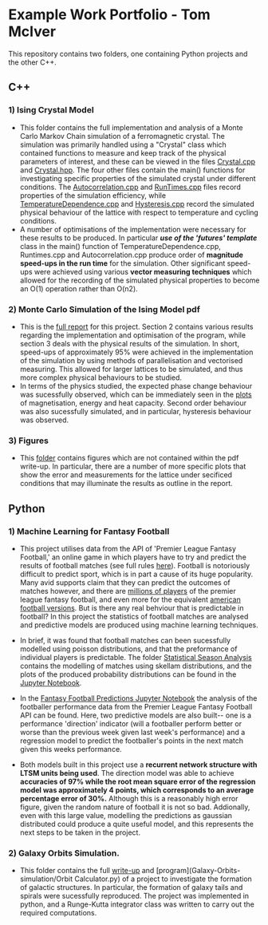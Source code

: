 # Example Work Portfolio - Tom McIver

This repository contains two folders, one containing Python projects and the other C++. 


## C++
### 1) Ising Crystal Model

- This folder contains the full implementation and analysis of a Monte Carlo Markov Chain simulation of a ferromagnetic crystal. The simulation was primarily handled using a "Crystal" class which contained 
functions to measure and keep track of the physical parameters of interest, and these can be viewed in the files [Crystal.cpp](/c++/Ising-Crystal-Model/Crystal.cpp) and [Crystal.hpp](/c++/Ising-Crystal-Model/Crystal.hpp).
The four other files contain the main() functions for investigating specific properties of the simulated crystal under different conditions. The 
[Autocorrelation.cpp](/c++/Ising-Crystal-Model/Autocorrelation.cpp) and [RunTimes.cpp](/c++/Ising-Crystal-Model/RunTimes.cpp) files record properties of the simulation efficiency, while [TemperatureDependence.cpp](/c++/Ising-Crystal-Model/RunTimes.cpp) and 
[Hysteresis.cpp](/c++/Ising-Crystal-Model/Hysteresis.cpp) record the simulated physical behaviour of the lattice with respect to temperature and cycling conditions.
- A number of optimisations of the implementation were necessary for these results to be produced. In particular _**use of the 'futures' template**_
class in the main() function of TemperatureDependence.cpp, Runtimes.cpp and Autocorrelation.cpp produce order of **magnitude speed-ups in 
the run time** for the simulation. Other significant speed-ups were achieved using various **vector measuring techniques** which allowed for the 
recording of the simulated physical properties to become an O(1) operation rather than O(n2).

### 2) Monte Carlo Simulation of the Ising Model pdf
- This is the [full report](/c++/Monte-Carlo-Simulation-of-the-Ising-Model.pdf) for this project. Section 2 contains various results regarding the implementation and optimisation of the program, while 
section 3 deals with the physical results of the simulation. In short, speed-ups of approximately 95% were achieved in the 
implementation of the simulation by using methods of parallelisation and vectorised measuring. This allowed for larger
lattices to be simulated, and thus more complex physical behaviours to be studied.
- In terms of the physics studied, the expected phase change behaviour was sucessfully observed, which can be immediately
seen in the [plots](/c++/Figures) of magnetisation, energy and heat capacity. Second order behaviour was also sucessfully simulated, and in 
particular, hysteresis behaviour was observed.

### 3) Figures
- This [folder](/c++/Figures) contains figures which are not contained within the pdf write-up. In particular, there are a number of more specific plots that show
the error and measurements for the lattice under secificed conditions that may illuminate the results as outline in the report.


## Python

### 1) Machine Learning for Fantasy Football
- This project utilises data from the API of 'Premier League Fantasy Football,' an online game in which players have to try and 
predict the results of football matches (see full rules [here](https://fantasy.premierleague.com/help/rules)). Football is notoriously
difficult to predict sport, which is in part a cause of its huge popularity. Many avid supports claim that they can predict the outcomes
of matches however, and there are [millions of players](https://www.wired.co.uk/article/fantasy-premier-league) of the premier league fantasy football, and even more for the equivalent 
[american football versions](https://www.washingtonpost.com/news/made-by-history/wp/2017/09/10/the-dark-side-of-fantasy-football/). But is there any 
real behviour that is predictable in football? In this project the statistics of football matches are analysed and predictive models 
are produced using machine learning techniques.
   
- In brief, it was found that football matches can been sucessfully modelled using poisson distributions, and that the preformance 
of individual players is predictable. The folder [Statistical Season Analysis](/Python/Machine-Learning-for-Fantasy-Football/Statistical-Season-Analysis) contains the modelling of matches using skellam 
distributions, and the plots of the produced probability distributions can be found in the [Jupyter Notebook](/Python/Machine-Learning-for-Fantasy-Football/Statistical-Season-Analysis/Predicting-Second-Season.ipynb). 

- In the [Fantasy Football
Predictions Jupyter Notebook](/Python/Machine-Learning-for-Fantasy-Football/Fantasy-Football-Predictions.ipynb) the analysis of the footballer performance data from the Premier League Fantasy Football API can be
found. Here, two predictive models are also built-- one is a performance 'direction' indicator (will a  footballer perform better or worse than
the previous week given last week's performance) and a regression model to predict the footballer's points in the next match given 
this weeks performance.
- Both models built in this project use a **recurrent network structure with LTSM units being used**. The direction model was able to achieve
**accuracies of 97% while the root mean square error of the regression model was approximately 4 points, which corresponds to an 
average percentage error of 30%.** Although this is a reasonably high error figure, given the random nature of football it is not so bad. 
Addionally, even with this large value, modelling the predictions as gaussian distributed could produce a quite useful model, and this 
represents the next steps to be taken in the project.


### 2) Galaxy Orbits Simulation.
- This folder contains the full [write-up](Galaxy-Orbits-simulation/Computing_project-final.pdf) and [program](Galaxy-Orbits-simulation/Orbit Calculator.py) of a project to investigate the formation of galactic structures. In particular, the formation
of galaxy tails and spirals were sucessfully reproduced. The project was implemented in python, and a Runge-Kutta integrator class was 
written to carry out the required computations.

       
